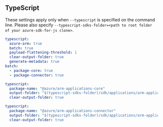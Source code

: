 ## TypeScript

These settings apply only when `--typescript` is specified on the command line.
Please also specify `--typescript-sdks-folder=<path to root folder of your azure-sdk-for-js clone>`.

``` yaml $(typescript)
typescript:
  azure-arm: true
  batch: true
  payload-flattening-threshold: 1
  clear-output-folder: true
  generate-metadata: true
batch:
  - package-core: true
  - package-connector: true
```

```yaml $(typescript) && $(package-core)
typescript:
  package-name: "@azure/arm-applications-core"
  output-folder: "$(typescript-sdks-folder)/sdk/applications/arm-applications-core"
  clear-output-folder: true
```

```yaml $(typescript) && $(package-connector)
typescript:
  package-name: "@azure/arm-applications-connector"
  output-folder: "$(typescript-sdks-folder)/sdk/applications/arm-applications-connector"
  clear-output-folder: true
```
